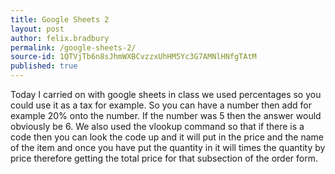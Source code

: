 ```yaml
---
title: Google Sheets 2
layout: post
author: felix.bradbury
permalink: /google-sheets-2/
source-id: 1QTVjTb6n8sJhmWXBCvzzxUhHM5Yc3G7AMNlHNfgTAtM
published: true
---
```

Today I carried on with google sheets in class we used percentages so you could use it as a tax for example. So you can have a number then add for example 20% onto the number. If the number was 5 then the answer would obviously be 6. We also used the vlookup command so that if there is a code then you can look the code up and it will put in the price and the name of the item and once you have put the quantity in it will times the quantity by price therefore getting the total price for that subsection of the order form.

